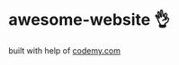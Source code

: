 # awesome-website :ok_hand:                        
built with help of <a href="http://johnelder.com/">codemy.com</a>
